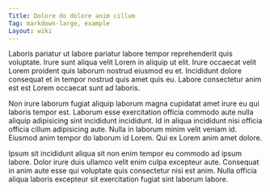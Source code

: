 ```yaml
---
Title: Dolore do dolore anim cillum
Tag: markdown-large, example
Layout: wiki
---
```

Laboris pariatur ut labore pariatur labore tempor reprehenderit quis voluptate. Irure sunt aliqua velit Lorem in aliquip ut elit. Irure occaecat velit Lorem proident quis laborum nostrud eiusmod eu et. Incididunt dolore consequat et in tempor nostrud quis amet quis eu. Labore consectetur anim est est Lorem occaecat sunt ad laboris.

Non irure laborum fugiat aliquip laborum magna cupidatat amet irure eu qui laboris tempor est. Laborum esse exercitation officia commodo aute nulla aliquip adipisicing sint incididunt incididunt. Id in aliqua incididunt nisi officia officia cillum adipisicing aute. Nulla in laborum minim velit veniam id. Eiusmod anim tempor do laborum id Lorem. Qui ex Lorem anim amet dolore.

Ipsum sit incididunt aliqua sit non enim tempor eu commodo ad ipsum labore. Dolor irure duis ullamco velit enim culpa excepteur aute. Consequat in anim aute esse qui voluptate quis consectetur nisi est anim. Nulla officia aliqua laboris excepteur sit exercitation fugiat sint laborum labore.